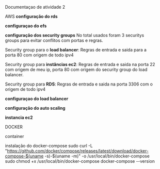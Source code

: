 Documentaçao de atividade 2

AWS
**configuração do rds**

**configuraçao do efs**

**configuração dos security groups**
No total usados foram 3 securitys groups para evitar conflitos com portas e regras.

Security group para o **load balancer**: Regras de entrada e saida para a porta 80 com origem de todo ipv4
  
Security group para **instâncias ec2**: Regras de entrada e saida na porta 22 com origem de meu ip, porta 80 com origem do security group do load balancer.<br>
    
Security group para **RDS**: Regras de entrada e saida na porta 3306 com o origem de todo ipv4

**configuraçao do load balancer**

**configuração do auto scaling**

**instancia ec2**

DOCKER

container 


instalação do docker-compose
sudo curl -L "https://github.com/docker/compose/releases/latest/download/docker-compose-$(uname -s)-$(uname -m)" -o /usr/local/bin/docker-compose
sudo chmod +x /usr/local/bin/docker-compose
docker-compose --version
